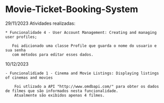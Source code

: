 # Movie-Ticket-Booking-System

29/11/2023
Atividades realizadas:


    * Funcionalidade 4 - User Account Management: Creating and managing user profiles;
    
       Foi adicionado uma classe Profile que guarda o nome do usuario e sua senha
       com métodos para editar esses dados.

10/12/2023

    - Funcionalidiade 1 - Cinema and Movie Listings: Displaying listings of cinemas and movies

        Foi utlizado a API "http://www.omdbapi.com/" para obter os dados de filmes que são informados nesta funcionalidade. 
        Atualmente são exibidos apenas 4 filmes. 
